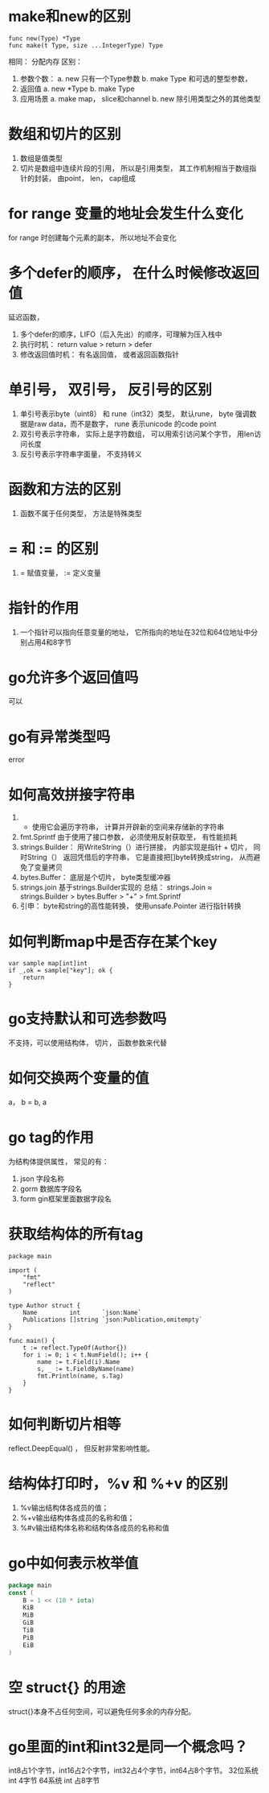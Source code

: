 # make和new的区别```func new(Type) *Typefunc make(t Type, size ...IntegerType) Type```相同： 分配内存区别： 1. 参数个数：    a. new 只有一个Type参数    b. make Type 和可选的整型参数， 2. 返回值    a. new *Type    b. make Type3. 应用场景a. make map， slice和channelb. new 除引用类型之外的其他类型# 数组和切片的区别1. 数组是值类型2. 切片是数组中连续片段的引用， 所以是引用类型， 其工作机制相当于数组指针的封装， 由point， len， cap组成# for range 变量的地址会发生什么变化for range 时创建每个元素的副本， 所以地址不会变化# 多个defer的顺序， 在什么时候修改返回值延迟函数，1. 多个defer的顺序，LIFO（后入先出）的顺序，可理解为压入栈中2. 执行时机： return value > return > defer3. 修改返回值时机： 有名返回值， 或者返回函数指针# 单引号， 双引号， 反引号的区别1. 单引号表示byte（uint8） 和 rune（int32）类型， 默认rune， byte 强调数据是raw data，而不是数字， rune 表示unicode 的code point2. 双引号表示字符串， 实际上是字符数组， 可以用索引访问某个字节， 用len访问长度3. 反引号表示字符串字面量， 不支持转义# 函数和方法的区别1. 函数不属于任何类型， 方法是特殊类型# = 和 := 的区别1. = 赋值变量， := 定义变量# 指针的作用1. 一个指针可以指向任意变量的地址， 它所指向的地址在32位和64位地址中分别占用4和8字节# go允许多个返回值吗可以# go有异常类型吗error# 如何高效拼接字符串1. + 使用它会遍历字符串， 计算并开辟新的空间来存储新的字符串2.  fmt.Sprintf 由于使用了接口参数， 必须使用反射获取至， 有性能损耗3. strings.Builder： 用WriteString（）进行拼接， 内部实现是指针 + 切片， 同时String（） 返回凭借后的字符串， 它是直接把[]byte转换成string， 从而避免了变量拷贝4. bytes.Buffer： 底层是个切片， byte类型缓冲器5. strings.join 基于strings.Builder实现的总结： strings.Join ≈ strings.Builder > bytes.Buffer > "+" > fmt.Sprintf6. 引申： byte和string的高性能转换， 使用unsafe.Pointer 进行指针转换# 如何判断map中是否存在某个key```golangvar sample map[int]intif _,ok = sample["key"]; ok {	return }```# go支持默认和可选参数吗不支持，可以使用结构体， 切片， 函数参数来代替# 如何交换两个变量的值a， b = b, a# go tag的作用为结构体提供属性， 常见的有：1. json 字段名称2. gorm 数据库字段名3. form gin框架里面数据字段名# 获取结构体的所有tag```GOLANGpackage mainimport (	"fmt"	"reflect")type Author struct {	Name         int      `json:Name`	Publications []string `json:Publication,omitempty`}func main() {	t := reflect.TypeOf(Author{})	for i := 0; i < t.NumField(); i++ {		name := t.Field(i).Name		s, _ := t.FieldByName(name)		fmt.Println(name, s.Tag)	}}```# 如何判断切片相等reflect.DeepEqual() ， 但反射非常影响性能。# 结构体打印时，%v 和 %+v 的区别1. %v输出结构体各成员的值；2. %+v输出结构体各成员的名称和值；3. %#v输出结构体名称和结构体各成员的名称和值# go中如何表示枚举值```gopackage mainconst (	B = 1 << (10 * iota)	KiB 	MiB	GiB	TiB	PiB	EiB)```# 空 struct{} 的用途struct{}本身不占任何空间，可以避免任何多余的内存分配。# go里面的int和int32是同一个概念吗？int8占1个字节，int16占2个字节，int32占4个字节，int64占8个字节。32位系统 int 4字节64系统 int 占8字节